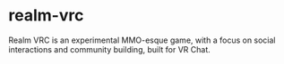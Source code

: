 # realm-vrc
Realm VRC is an experimental MMO-esque game, with a focus on social interactions and community building, built for VR Chat.
